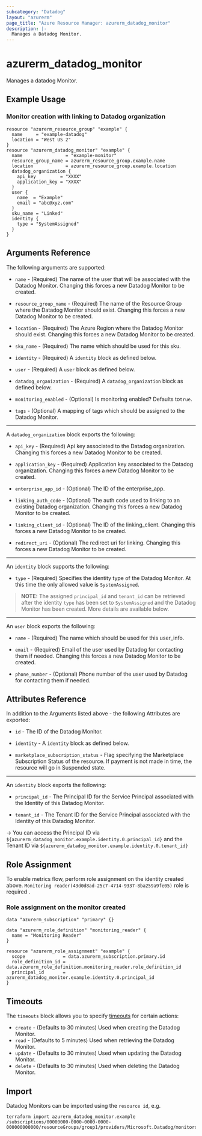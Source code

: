 ```yaml
---
subcategory: "Datadog"
layout: "azurerm"
page_title: "Azure Resource Manager: azurerm_datadog_monitor"
description: |-
  Manages a Datadog Monitor.
---
```


# azurerm_datadog_monitor

Manages a datadog Monitor.

## Example Usage

###  Monitor creation with linking to Datadog organization
```hcl
resource "azurerm_resource_group" "example" {
  name     = "example-datadog"
  location = "West US 2"
}
resource "azurerm_datadog_monitor" "example" {
  name                = "example-monitor"
  resource_group_name = azurerm_resource_group.example.name
  location            = azurerm_resource_group.example.location
  datadog_organization {
    api_key         = "XXXX"
    application_key = "XXXX"
  }
  user {
    name  = "Example"
    email = "abc@xyz.com"
  }
  sku_name = "Linked"
  identity {
    type = "SystemAssigned"
  }
}
```

## Arguments Reference

The following arguments are supported:

* `name` - (Required) The name of the user that will be associated with the Datadog Monitor. Changing this forces a new Datadog Monitor to be created.

* `resource_group_name` - (Required) The name of the Resource Group where the Datadog Monitor should exist. Changing this forces a new Datadog Monitor to be created.

* `location` - (Required) The Azure Region where the Datadog Monitor should exist. Changing this forces a new Datadog Monitor to be created.

* `sku_name` - (Required) The name which should be used for this sku.

* `identity` - (Required) A `identity` block as defined below.

* `user` - (Required) A `user` block as defined below.

* `datadog_organization` - (Required) A `datadog_organization` block as defined below.

* `monitoring_enabled` - (Optional) Is monitoring enabled? Defaults to`true`.

* `tags` - (Optional) A mapping of tags which should be assigned to the Datadog Monitor.

---

A `datadog_organization` block exports the following:

* `api_key` - (Required) Api key associated to the Datadog organization. Changing this forces a new Datadog Monitor to be created.

* `application_key` - (Required) Application key associated to the Datadog organization. Changing this forces a new Datadog Monitor to be created.

* `enterprise_app_id` - (Optional) The ID of the enterprise_app.

* `linking_auth_code` - (Optional) The auth code used to linking to an existing Datadog organization. Changing this forces a new Datadog Monitor to be created.

* `linking_client_id` - (Optional) The ID of the linking_client. Changing this forces a new Datadog Monitor to be created.

* `redirect_uri` - (Optional) The redirect uri for linking. Changing this forces a new Datadog Monitor to be created.

---

An `identity` block supports the following:

* `type` - (Required) Specifies the identity type of the Datadog Monitor. At this time the only allowed value is `SystemAssigned`.

> **NOTE:** The assigned `principal_id` and `tenant_id` can be retrieved after the identity `type` has been set to `SystemAssigned` and the Datadog Monitor has been created. More details are available below.
---

An `user` block exports the following:

* `name` - (Required) The name which should be used for this user_info.

* `email` - (Required) Email of the user used by Datadog for contacting them if needed. Changing this forces a new Datadog Monitor to be created.

* `phone_number` - (Optional) Phone number of the user used by Datadog for contacting them if needed.

## Attributes Reference

In addition to the Arguments listed above - the following Attributes are exported:

* `id` - The ID of the Datadog Monitor.

* `identity` - A `identity` block as defined below.

* `marketplace_subscription_status` - Flag specifying the Marketplace Subscription Status of the resource. If payment is not made in time, the resource will go in Suspended state.

---

An `identity` block exports the following:

* `principal_id` - The Principal ID for the Service Principal associated with the Identity of this Datadog Monitor.

* `tenant_id` - The Tenant ID for the Service Principal associated with the Identity of this Datadog Monitor.

-> You can access the Principal ID via `${azurerm_datadog_monitor.example.identity.0.principal_id}` and the Tenant ID via `${azurerm_datadog_monitor.example.identity.0.tenant_id}`

## Role Assignment

To enable metrics flow, perform role assignment on the identity created above. `Monitoring reader(43d0d8ad-25c7-4714-9337-8ba259a9fe05)` role is required .

### Role assignment on the monitor created
```hcl
data "azurerm_subscription" "primary" {}

data "azurerm_role_definition" "monitoring_reader" {
  name = "Monitoring Reader"
}

resource "azurerm_role_assignment" "example" {
  scope              = data.azurerm_subscription.primary.id
  role_definition_id = data.azurerm_role_definition.monitoring_reader.role_definition_id
  principal_id       = azurerm_datadog_monitor.example.identity.0.principal_id
}
```
## Timeouts

The `timeouts` block allows you to specify [timeouts](https://www.terraform.io/language/resources/syntax#operation-timeouts) for certain actions:

* `create` - (Defaults to 30 minutes) Used when creating the Datadog Monitor.
* `read` - (Defaults to 5 minutes) Used when retrieving the Datadog Monitor.
* `update` - (Defaults to 30 minutes) Used when updating the Datadog Monitor.
* `delete` - (Defaults to 30 minutes) Used when deleting the Datadog Monitor.

## Import

Datadog Monitors can be imported using the `resource id`, e.g.

```shell
terraform import azurerm_datadog_monitor.example /subscriptions/00000000-0000-0000-0000-000000000000/resourceGroups/group1/providers/Microsoft.Datadog/monitors/monitor1
```
